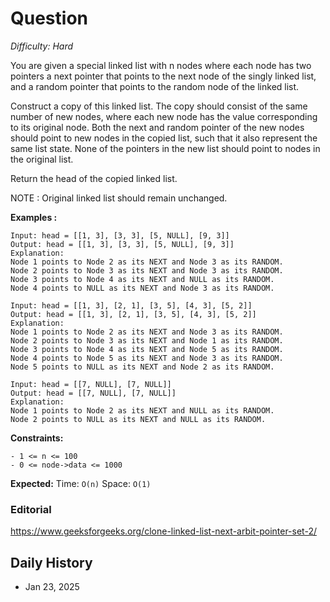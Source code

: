 # Question 

_Difficulty: Hard_

You are given a special linked list with n nodes where each node has two pointers a next pointer that points to the next node of the singly linked list, and a random pointer that points to the random node of the linked list.

Construct a copy of this linked list. The copy should consist of the same number of new nodes, where each new node has the value corresponding to its original node. Both the next and random pointer of the new nodes should point to new nodes in the copied list, such that it also represent the same list state. None of the pointers in the new list should point to nodes in the original list.

Return the head of the copied linked list.

NOTE : Original linked list should remain unchanged.

**Examples :**
```
Input: head = [[1, 3], [3, 3], [5, NULL], [9, 3]]
Output: head = [[1, 3], [3, 3], [5, NULL], [9, 3]] 
Explanation: 
Node 1 points to Node 2 as its NEXT and Node 3 as its RANDOM.
Node 2 points to Node 3 as its NEXT and Node 3 as its RANDOM.
Node 3 points to Node 4 as its NEXT and NULL as its RANDOM.
Node 4 points to NULL as its NEXT and Node 3 as its RANDOM.

Input: head = [[1, 3], [2, 1], [3, 5], [4, 3], [5, 2]]
Output: head = [[1, 3], [2, 1], [3, 5], [4, 3], [5, 2]]
Explanation: 
Node 1 points to Node 2 as its NEXT and Node 3 as its RANDOM.
Node 2 points to Node 3 as its NEXT and Node 1 as its RANDOM.
Node 3 points to Node 4 as its NEXT and Node 5 as its RANDOM.
Node 4 points to Node 5 as its NEXT and Node 3 as its RANDOM.
Node 5 points to NULL as its NEXT and Node 2 as its RANDOM.

Input: head = [[7, NULL], [7, NULL]]
Output: head = [[7, NULL], [7, NULL]]
Explanation: 
Node 1 points to Node 2 as its NEXT and NULL as its RANDOM.
Node 2 points to NULL as its NEXT and NULL as its RANDOM.
```

**Constraints:**
```
- 1 <= n <= 100
- 0 <= node->data <= 1000
```

**Expected:**
Time: `O(n)`
Space: `O(1)`

### Editorial
https://www.geeksforgeeks.org/clone-linked-list-next-arbit-pointer-set-2/

## Daily History
- Jan 23, 2025